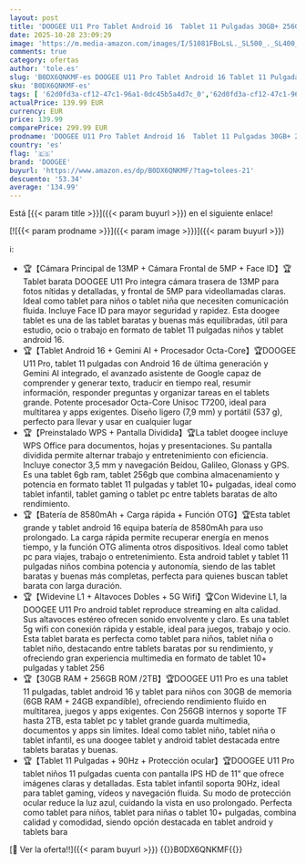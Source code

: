 ```yaml
---
layout: post
title: 'DOOGEE U11 Pro Tablet Android 16  Tablet 11 Pulgadas 30GB+ 256GB/2TB TF  Gemini AI Tablets Baratas Octa-Core  HD IPS 90Hz  8580mAh/ 5G WiFi/Widevine L1/ 13MP+5MP/ Face ID/GMS Tablets Baratas y Buenas'
date: 2025-10-28 23:09:29
image: 'https://m.media-amazon.com/images/I/51081FBoLsL._SL500_._SL400_.jpg'
comments: true
category: ofertas
author: 'tole.es'
slug: 'B0DX6QNKMF-es DOOGEE U11 Pro Tablet Android 16 Tablet 11 Pulgadas 30GB+...'
sku: 'B0DX6QNKMF-es'
tags: [ '62d0fd3a-cf12-47c1-96a1-0dc45b5a4d7c_0','62d0fd3a-cf12-47c1-96a1-0dc45b5a4d7c_4501','749d7d8e-47fd-431e-8b51-348b70f767e2_0','749d7d8e-47fd-431e-8b51-348b70f767e2_8501','Arborist Merchandising Root','CML-Tech','Computing & Storage','Electrónica','Informática','Self Service','Special Features Stores','Tablets','Vuelta al cole: Informática','android','doogee','🇪🇸', ]
actualPrice: 139.99 EUR
currency: EUR
price: 139.99
comparePrice: 299.99 EUR
prodname: 'DOOGEE U11 Pro Tablet Android 16  Tablet 11 Pulgadas 30GB+ 256GB/2TB TF  Gemini AI Tablets Baratas Octa-Core  HD IPS 90Hz  8580mAh/ 5G WiFi/Widevine L1/ 13MP+5MP/ Face ID/GMS Tablets Baratas y Buenas'
country: 'es'
flag: '🇪🇸'
brand: 'DOOGEE'
buyurl: 'https://www.amazon.es/dp/B0DX6QNKMF/?tag=tolees-21'
descuento: '53.34'
average: '134.99'
---
```


Está [{{< param title >}}]({{< param buyurl >}}) en el siguiente enlace!

[![{{< param prodname >}}]({{< param image >}})]({{< param buyurl >}})

ℹ️:

- 🏆【Cámara Principal de 13MP + Cámara Frontal de 5MP + Face ID】🏆Tablet barata DOOGEE U11 Pro integra cámara trasera de 13MP para fotos nítidas y detalladas, y frontal de 5MP para videollamadas claras. Ideal como tablet para niños o tablet niña que necesiten comunicación fluida. Incluye Face ID para mayor seguridad y rapidez. Esta doogee tablet es una de las tablet baratas y buenas más equilibradas, útil para estudio, ocio o trabajo en formato de tablet 11 pulgadas niños y tablet android 16.
- 🏆【Tablet Android 16 + Gemini AI + Procesador Octa-Core】🏆DOOGEE U11 Pro, tablet 11 pulgadas con Android 16 de última generación y Gemini AI integrado, el avanzado asistente de Google capaz de comprender y generar texto, traducir en tiempo real, resumir información, responder preguntas y organizar tareas en el tablets grande. Potente procesador Octa-Core Unisoc T7200, ideal para multitarea y apps exigentes. Diseño ligero (7,9 mm) y portátil (537 g), perfecto para llevar y usar en cualquier lugar
- 🏆【Preinstalado WPS + Pantalla Dividida】🏆La tablet doogee incluye WPS Office para documentos, hojas y presentaciones. Su pantalla dividida permite alternar trabajo y entretenimiento con eficiencia. Incluye conector 3,5 mm y navegación Beidou, Galileo, Glonass y GPS. Es una tablet 6gb ram, tablet 256gb que combina almacenamiento y potencia en formato tablet 11 pulgadas y tablet 10+ pulgadas, ideal como tablet infantil, tablet gaming o tablet pc entre tablets baratas de alto rendimiento.
- 🏆【Batería de 8580mAh + Carga rápida + Función OTG】🏆Esta tablet grande y tablet android 16 equipa batería de 8580mAh para uso prolongado. La carga rápida permite recuperar energía en menos tiempo, y la función OTG alimenta otros dispositivos. Ideal como tablet pc para viajes, trabajo o entretenimiento. Esta android tablet y tablet 11 pulgadas niños combina potencia y autonomía, siendo de las tablet baratas y buenas más completas, perfecta para quienes buscan tablet barata con larga duración.
- 🏆【Widevine L1 + Altavoces Dobles + 5G Wifi】🏆Con Widevine L1, la DOOGEE U11 Pro android tablet reproduce streaming en alta calidad. Sus altavoces estéreo ofrecen sonido envolvente y claro. Es una tablet 5g wifi con conexión rápida y estable, ideal para juegos, trabajo y ocio. Esta tablet barata es perfecta como tablet para niños, tablet niña o tablet niño, destacando entre tablets baratas por su rendimiento, y ofreciendo gran experiencia multimedia en formato de tablet 10+ pulgadas y tablet 256
- 🏆【30GB RAM + 256GB ROM /2TB】🏆DOOGEE U11 Pro es una tablet 11 pulgadas, tablet android 16 y tablet para niños con 30GB de memoria (6GB RAM + 24GB expandible), ofreciendo rendimiento fluido en multitarea, juegos y apps exigentes. Con 256GB internos y soporte TF hasta 2TB, esta tablet pc y tablet grande guarda multimedia, documentos y apps sin límites. Ideal como tablet niño, tablet niña o tablet infantil, es una doogee tablet y android tablet destacada entre tablets baratas y buenas.
- 🏆【Tablet 11 Pulgadas + 90Hz + Protección ocular】🏆DOOGEE U11 Pro tablet niños 11 pulgadas cuenta con pantalla IPS HD de 11” que ofrece imágenes claras y detalladas. Esta tablet infantil soporta 90Hz, ideal para tablet gaming, vídeos y navegación fluida. Su modo de protección ocular reduce la luz azul, cuidando la vista en uso prolongado. Perfecta como tablet para niños, tablet para niñas o tablet 10+ pulgadas, combina calidad y comodidad, siendo opción destacada en tablet android y tablets bara

[🛒 Ver la oferta!!]({{< param buyurl >}})
{{<world>}}B0DX6QNKMF{{</world>}}
